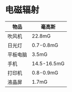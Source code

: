 # 电磁辐射
| 物品     | 毫高斯      |
|---------|------------|
| 吹风机   | 22.8mG     |
| 日光灯   | 0.7-0.8mG  |
| 平板电脑 | 3.5mG       |
| 手机    | 14.5-16.5mG |
| 打印机  | 0.8-0.9mG   |
| 液晶屏  | 1.7mG       |
